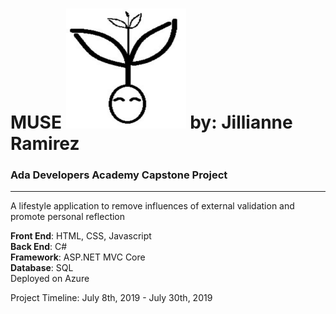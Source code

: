 # MUSE ![Muse Logo by Jillianne](Muse/wwwroot/favicon_io/android-chrome-192x192.png "Muse Logo by Jillianne")  by: Jillianne Ramirez
### Ada Developers Academy Capstone Project

<hr />

<p>A lifestyle application to remove influences of external validation and promote personal reflection</p>

<p><b>Front End</b>: HTML, CSS, Javascript<br>
  <b>Back End</b>: C#<br>
  <b>Framework</b>: ASP.NET MVC Core<br>
  <b>Database</b>: SQL<br>
Deployed on Azure<p>
  
<p>Project Timeline: July 8th, 2019 - July 30th, 2019</p>

